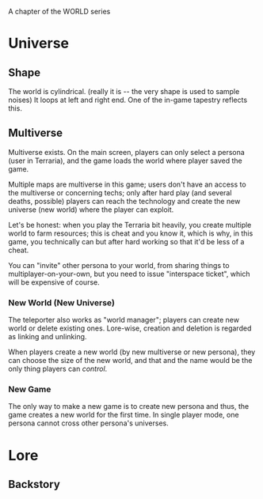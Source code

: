 A chapter of the WORLD series


# Universe

## Shape

The world is cylindrical. (really it is -- the very shape is used to sample noises) It loops at left and right end. One of the in-game tapestry reflects this.


## Multiverse

Multiverse exists. On the main screen, players can only select a persona (user in Terraria), and the game loads the world where player saved the game.

Multiple maps are multiverse in this game; users don't have an access to the multiverse or concerning techs; only after hard play (and several deaths, possible) players can reach the technology and create the new universe (new world) where the player can exploit.

Let's be honest: when you play the Terraria bit heavily, you create multiple world to farm resources; this is cheat and you know it, which is why, in this game, you technically can but after hard working so that it'd be less of a cheat.

You can "invite" other persona to your world, from sharing things to multiplayer-on-your-own, but you need to issue "interspace ticket", which will be expensive of course.

### New World (New Universe)

The teleporter also works as "world manager"; players can create new world or delete existing ones. Lore-wise, creation and deletion is regarded as linking and unlinking.

When players create a new world (by new multiverse or new persona), they can choose the size of the new world, and that and the name would be the only thing players can _control_.


### New Game

The only way to make a new game is to create new persona and thus, the game creates a new world for the first time. In single player mode, one persona cannot cross other persona's universes.



# Lore

## Backstory

